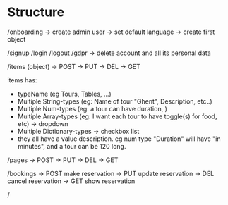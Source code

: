 # Structure


/onboarding
-> create admin user
-> set default language
-> create first object

/signup
/login
/logout
/gdpr -> delete account and all its personal data

<!-- ADMIN/MANAGER -->
/items (object)
-> POST 
-> PUT
-> DEL
-> GET

items has:
- typeName (eg Tours, Tables, ...)
- Multiple String-types (eg: Name of tour "Ghent", Description, etc..)
- Multiple Num-types (eg: a tour can have duration, )
- Multiple Array-types (eg: I want each tour to have toggle(s) for food, etc)
        -> dropdown
- Multiple Dictionary-types
        -> checkbox list
- they all have a value description. eg num type "Duration" will have "in minutes", and a tour can be 120 long. 

/pages
-> POST 
-> PUT
-> DEL
-> GET

<!-- USERS -->
/bookings
-> POST make reservation
-> PUT update reservation
-> DEL cancel reservation
-> GET show reservation

/